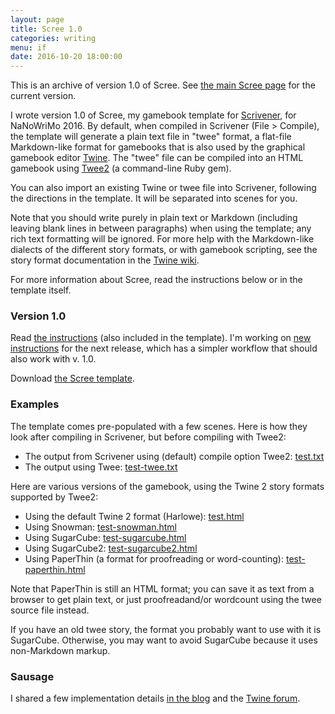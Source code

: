 ```yaml
---
layout: page
title: Scree 1.0
categories: writing
menu: if
date: 2016-10-20 18:00:00
---
```

This is an archive of version 1.0 of Scree.  See [the main Scree page](/tools/scree/) for the current version.

I wrote version 1.0 of Scree, my gamebook template for [Scrivener](http://www.literatureandlatte.com/scrivener.php), for NaNoWriMo 2016.  By default, when compiled in Scrivener (File > Compile), the template will generate a plain text file in "twee" format, a flat-file Markdown-like format for gamebooks that is also used by the graphical gamebook editor [Twine](http://twinery.org).  The "twee" file can be compiled into an HTML gamebook using [Twee2](http://twee2.danq.me) (a command-line Ruby gem).

You can also import an existing Twine or twee file into Scrivener, following the directions in the template.  It will be separated into scenes for you.

Note that you should write purely in plain text or Markdown (including leaving blank lines in between paragraphs) when using the template; any rich text formatting will be ignored.  For more help with the Markdown-like dialects of the different story formats, or with gamebook scripting, see the story format documentation in the [Twine wiki](https://twinery.org/wiki/).

For more information about Scree, read the instructions below or in the template itself.

### Version 1.0

Read [the instructions](ScreeFormat.html) (also included in the template).  I'm working on [new instructions](ScreeFormatNew.html) for the next release, which has a simpler workflow that should also work with v. 1.0.

Download [the Scree template](Scree.scrivtemplate.zip).

### Examples

The template comes pre-populated with a few scenes.  Here is how they look after compiling in Scrivener, but before compiling with Twee2:

* The output from Scrivener using (default) compile option Twee2: [test.txt](test.txt)
* The output using Twee: [test-twee.txt](test-twee.txt)

Here are various versions of the gamebook, using the Twine 2 story formats supported by Twee2:

* Using the default Twine 2 format (Harlowe): [test.html](test.html)
* Using Snowman: [test-snowman.html](test-snowman.html)
* Using SugarCube: [test-sugarcube.html](test-sugarcube.html)
* Using SugarCube2: [test-sugarcube2.html](test-sugarcube2.html)
* Using PaperThin (a format for proofreading or word-counting): [test-paperthin.html](test-paperthin.html)

Note that PaperThin is still an HTML format; you can save it as text from a browser to get plain text, or just proofreadand/or wordcount using the twee source file instead.

If you have an old twee story, the format you probably want to use with it is SugarCube.  Otherwise, you may want to avoid SugarCube because it uses non-Markdown markup.

### Sausage

I shared a few implementation details [in the blog](/blog/2016/10/20/scree/) and the [Twine forum](https://twinery.org/forum/discussion/7474/using-external-ide).
